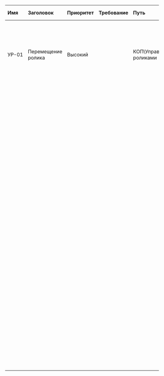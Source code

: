|Имя   | Заголовок  | Приоритет  | Требование   | Путь  | Предподготовка | Содержание |Ожидаемый результат |
|:---|:---|:---|:---|:---|:---|:---|:---|
|  УР-01 | Перемещение ролика  | Высокий |   | КОП\Управление роликами | 1)Зайти в справочник Пользователи | 1) В подсистеме КОП выбрать "Управление роликами", выбираем производство "Крашение" (нажатием на кнопку "Крашение") | Появиться список партий, находящихся в производстве Крашение |
|   |   |   |   |   | 2)Справа в списке пользователей найти пользователя Зворыгина | 2)Из списка партий выбираем одну и нажимаем на кнопку "Переместить ролик" (В данном случае выбираем Склад крашения) | Партия появится на Складе крашения (появится в спике партий после нажатия на кнопку Склад крашения) |
|   |   |   |   |   |  3)Выбрать пользователя и во вкладке Главное нажать на кнопку Войти под пользователем| 3) Нажимаем на кнопку "Склад крашения", в появившемся списке находим перемещенную партию, нажимаем на нее правой кнопкой мыши и в контекстном меню выбираем "Показать маршрут" | Откроется окно с маршрутом партии, оно должно быть пустым |
|   |   |   |   |   |  |  4) Нажимаем на любую партию правой кнопкой мыши и в контекстном меню выбираем "Перемещение ролика в инспекцию", далее нажимаем на кнопку "Записать и закрыть"| Партия отправится в Инспекция (Нажать на кнопку "Инспекция", в появившемся списке будет перемещеная партия) |
